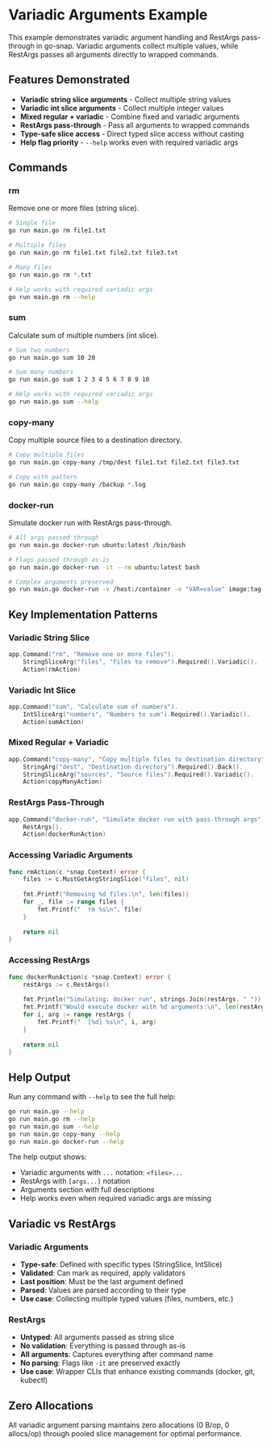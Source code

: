 # Variadic Arguments Example

This example demonstrates variadic argument handling and RestArgs pass-through in go-snap. Variadic arguments collect multiple values, while RestArgs passes all arguments directly to wrapped commands.

## Features Demonstrated

- **Variadic string slice arguments** - Collect multiple string values
- **Variadic int slice arguments** - Collect multiple integer values
- **Mixed regular + variadic** - Combine fixed and variadic arguments
- **RestArgs pass-through** - Pass all arguments to wrapped commands
- **Type-safe slice access** - Direct typed slice access without casting
- **Help flag priority** - `--help` works even with required variadic args

## Commands

### rm
Remove one or more files (string slice).

```bash
# Single file
go run main.go rm file1.txt

# Multiple files
go run main.go rm file1.txt file2.txt file3.txt

# Many files
go run main.go rm *.txt

# Help works with required variadic args
go run main.go rm --help
```

### sum
Calculate sum of multiple numbers (int slice).

```bash
# Sum two numbers
go run main.go sum 10 20

# Sum many numbers
go run main.go sum 1 2 3 4 5 6 7 8 9 10

# Help works with required variadic args
go run main.go sum --help
```

### copy-many
Copy multiple source files to a destination directory.

```bash
# Copy multiple files
go run main.go copy-many /tmp/dest file1.txt file2.txt file3.txt

# Copy with pattern
go run main.go copy-many /backup *.log
```

### docker-run
Simulate docker run with RestArgs pass-through.

```bash
# All args passed through
go run main.go docker-run ubuntu:latest /bin/bash

# Flags passed through as-is
go run main.go docker-run -it --rm ubuntu:latest bash

# Complex arguments preserved
go run main.go docker-run -v /host:/container -e "VAR=value" image:tag
```

## Key Implementation Patterns

### Variadic String Slice
```go
app.Command("rm", "Remove one or more files").
    StringSliceArg("files", "Files to remove").Required().Variadic().
    Action(rmAction)
```

### Variadic Int Slice
```go
app.Command("sum", "Calculate sum of numbers").
    IntSliceArg("numbers", "Numbers to sum").Required().Variadic().
    Action(sumAction)
```

### Mixed Regular + Variadic
```go
app.Command("copy-many", "Copy multiple files to destination directory").
    StringArg("dest", "Destination directory").Required().Back().
    StringSliceArg("sources", "Source files").Required().Variadic().
    Action(copyManyAction)
```

### RestArgs Pass-Through
```go
app.Command("docker-run", "Simulate docker run with pass-through args").
    RestArgs().
    Action(dockerRunAction)
```

### Accessing Variadic Arguments
```go
func rmAction(c *snap.Context) error {
    files := c.MustGetArgStringSlice("files", nil)
    
    fmt.Printf("Removing %d files:\n", len(files))
    for _, file := range files {
        fmt.Printf("  rm %s\n", file)
    }
    
    return nil
}
```

### Accessing RestArgs
```go
func dockerRunAction(c *snap.Context) error {
    restArgs := c.RestArgs()
    
    fmt.Println("Simulating: docker run", strings.Join(restArgs, " "))
    fmt.Printf("Would execute docker with %d arguments:\n", len(restArgs))
    for i, arg := range restArgs {
        fmt.Printf("  [%d] %s\n", i, arg)
    }
    
    return nil
}
```

## Help Output

Run any command with `--help` to see the full help:

```bash
go run main.go --help
go run main.go rm --help
go run main.go sum --help
go run main.go copy-many --help
go run main.go docker-run --help
```

The help output shows:
- Variadic arguments with `...` notation: `<files>...`
- RestArgs with `[args...]` notation
- Arguments section with full descriptions
- Help works even when required variadic args are missing

## Variadic vs RestArgs

### Variadic Arguments
- **Type-safe**: Defined with specific types (StringSlice, IntSlice)
- **Validated**: Can mark as required, apply validators
- **Last position**: Must be the last argument defined
- **Parsed**: Values are parsed according to their type
- **Use case**: Collecting multiple typed values (files, numbers, etc.)

### RestArgs
- **Untyped**: All arguments passed as string slice
- **No validation**: Everything is passed through as-is
- **All arguments**: Captures everything after command name
- **No parsing**: Flags like `-it` are preserved exactly
- **Use case**: Wrapper CLIs that enhance existing commands (docker, git, kubectl)

## Zero Allocations

All variadic argument parsing maintains zero allocations (0 B/op, 0 allocs/op) through pooled slice management for optimal performance.
